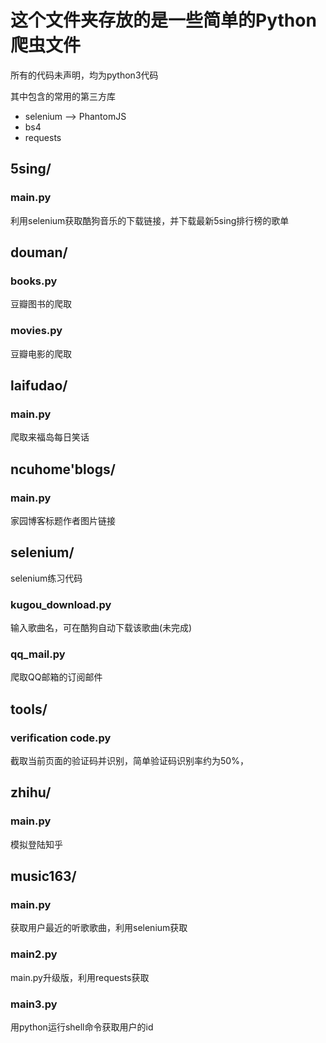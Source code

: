 # 这个文件夹存放的是一些简单的Python爬虫文件

所有的代码未声明，均为python3代码

其中包含的常用的第三方库

- selenium --> PhantomJS
- bs4
- requests


## 5sing/
### main.py
利用selenium获取酷狗音乐的下载链接，并下载最新5sing排行榜的歌单


## douman/
### books.py
豆瓣图书的爬取
### movies.py
豆瓣电影的爬取


## laifudao/
### main.py
爬取来福岛每日笑话


## ncuhome'blogs/
### main.py
家园博客标题作者图片链接


## selenium/
selenium练习代码
### kugou_download.py
输入歌曲名，可在酷狗自动下载该歌曲(未完成)
### qq_mail.py
爬取QQ邮箱的订阅邮件


## tools/
### verification code.py
截取当前页面的验证码并识别，简单验证码识别率约为50%，

## zhihu/
### main.py
模拟登陆知乎


## music163/
### main.py
获取用户最近的听歌歌曲，利用selenium获取
### main2.py
main.py升级版，利用requests获取
### main3.py
用python运行shell命令获取用户的id
